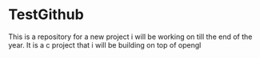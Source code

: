 # TestGithub
This is a repository for a new project i will be working on till the end of 
the year. It is a c project that i will be building on top of opengl
